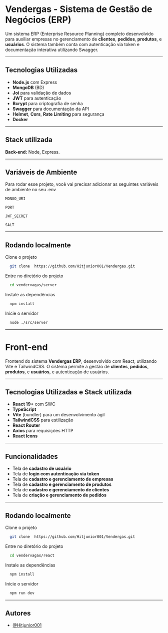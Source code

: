 # Vendergas - Sistema de Gestão de Negócios (ERP)

Um sistema ERP (Enterprise Resource Planning) completo desenvolvido para auxiliar empresas no gerenciamento de **clientes**, **pedidos**, **produtos**, e **usuários**. O sistema também conta com autenticação via token e documentação interativa utilizando Swagger.

---
## Tecnologias Utilizadas

- **Node.js** com Express
- **MongoDB** (BD)
- **Joi** para validação de dados
- **JWT** para autenticação
- **Bcrypt** para criptografia de senha
- **Swagger** para documentação da API
- **Helmet**, **Cors**, **Rate Limiting** para segurança
- **Docker** 

---
## Stack utilizada

**Back-end:** Node, Express.

---
## Variáveis de Ambiente

Para rodar esse projeto, você vai precisar adicionar as seguintes variáveis de ambiente no seu .env

`MONGO_URI`

`PORT`

`JWT_SECRET`

`SALT`

---

## Rodando localmente

Clone o projeto

```bash
  git clone  https://github.com/Hitjunior001/Vendergas.git
```

Entre no diretório do projeto

```bash
  cd vendervagas/server
```

Instale as dependências

```bash
  npm install
```

Inicie o servidor

```bash
  node ./src/server
```
---
# Front-end

Frontend do sistema **Vendergas ERP**, desenvolvido com React, utilizando Vite e TailwindCSS. O sistema permite a gestão de **clientes**, **pedidos**, **produtos**, e **usuários**, e autenticação de usuários.

---

## Tecnologias Utilizadas e Stack utilizada

- **React 19+** com SWC
- **TypeScript**
- **Vite** (bundler) para um desenvolvimento ágil
- **TailwindCSS** para estilização
- **React Router**
- **Axios** para requisições HTTP
- **React Icons**

---

## Funcionalidades

- Tela de **cadastro de usuário**
- Tela de **login com autenticação via token**
- Tela de **cadastro e gerenciamento de empresas**
- Tela de **cadastro e gerenciamento de produtos**
- Tela de **cadastro e gerenciamento de clientes**
- Tela de **criação e gerenciamento de pedidos**

---

## Rodando localmente

Clone o projeto

```bash
  git clone  https://github.com/Hitjunior001/Vendergas.git
```

Entre no diretório do projeto

```bash
  cd vendervagas/react
```

Instale as dependências

```bash
  npm install
```

Inicie o servidor

```bash
  npm run dev
```
---
## Autores

- [@Hitjunior001](https://www.github.com/hitjunior001)

